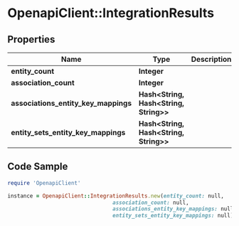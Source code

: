 # OpenapiClient::IntegrationResults

## Properties

Name | Type | Description | Notes
------------ | ------------- | ------------- | -------------
**entity_count** | **Integer** |  | [optional] 
**association_count** | **Integer** |  | [optional] 
**associations_entity_key_mappings** | **Hash&lt;String, Hash&lt;String, String&gt;&gt;** |  | [optional] 
**entity_sets_entity_key_mappings** | **Hash&lt;String, Hash&lt;String, String&gt;&gt;** |  | [optional] 

## Code Sample

```ruby
require 'OpenapiClient'

instance = OpenapiClient::IntegrationResults.new(entity_count: null,
                                 association_count: null,
                                 associations_entity_key_mappings: null,
                                 entity_sets_entity_key_mappings: null)
```


